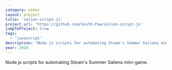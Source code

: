 ```yaml
---
category: other
layout: project
title: 'salien-script-js'
project_url: 'https://github.com/South-Paw/salien-script-js'
jumpToProject: true
tags:
  - 'javascript'
description: "Node.js scripts for automating Steam's Summer Saliens mini-game."
year: 2018
---
```


Node.js scripts for automating Steam's Summer Saliens mini-game.
